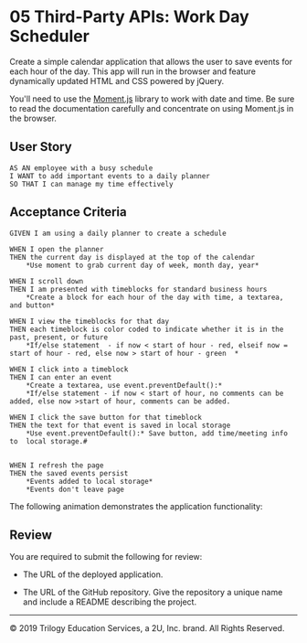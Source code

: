 # 05 Third-Party APIs: Work Day Scheduler

Create a simple calendar application that allows the user to save events for each hour of the day. This app will run in the browser and feature dynamically updated HTML and CSS powered by jQuery.

You'll need to use the [Moment.js](https://momentjs.com/) library to work with date and time. Be sure to read the documentation carefully and concentrate on using Moment.js in the browser.

## User Story

```
AS AN employee with a busy schedule
I WANT to add important events to a daily planner
SO THAT I can manage my time effectively
```

## Acceptance Criteria

```
GIVEN I am using a daily planner to create a schedule

WHEN I open the planner
THEN the current day is displayed at the top of the calendar
    *Use moment to grab current day of week, month day, year*

WHEN I scroll down
THEN I am presented with timeblocks for standard business hours
    *Create a block for each hour of the day with time, a textarea, and button*

WHEN I view the timeblocks for that day
THEN each timeblock is color coded to indicate whether it is in the past, present, or future
    *If/else statement  - if now < start of hour - red, elseif now = start of hour - red, else now > start of hour - green  *

WHEN I click into a timeblock
THEN I can enter an event
    *Create a textarea, use event.preventDefault():*
    *If/else statement - if now < start of hour, no comments can be added, else now >start of hour, comments can be added.

WHEN I click the save button for that timeblock
THEN the text for that event is saved in local storage
    *Use event.preventDefault():* Save button, add time/meeting info to  local storage.#


WHEN I refresh the page
THEN the saved events persist
    *Events added to local storage*
    *Events don't leave page
```

The following animation demonstrates the application functionality:

## Review

You are required to submit the following for review:

- The URL of the deployed application.

- The URL of the GitHub repository. Give the repository a unique name and include a README describing the project.

---

© 2019 Trilogy Education Services, a 2U, Inc. brand. All Rights Reserved.

